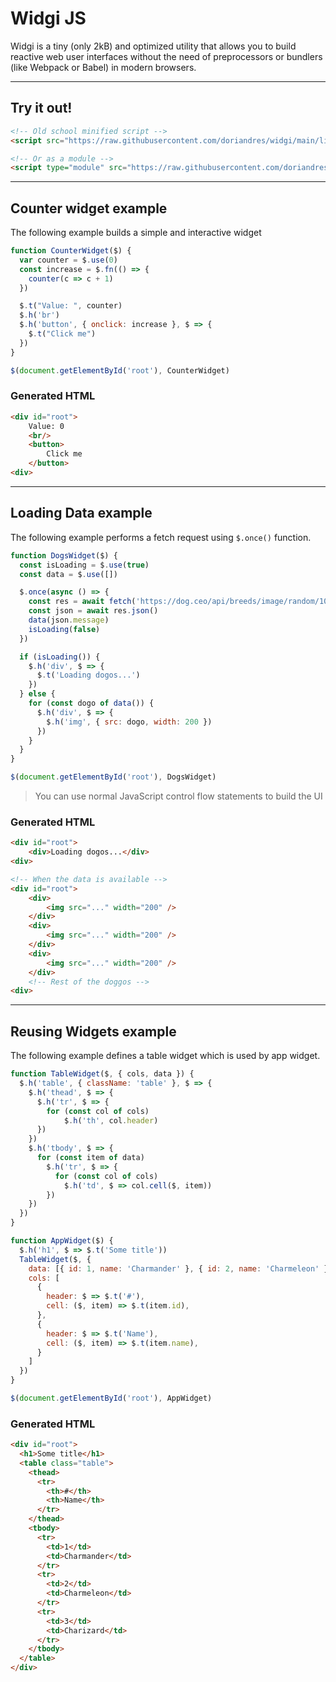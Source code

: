 # Widgi JS

Widgi is a tiny (only 2kB) and optimized utility that allows you to build reactive web user interfaces without the need of preprocessors or bundlers (like Webpack or Babel) in modern browsers.

---

## Try it out!

```html
<!-- Old school minified script -->
<script src="https://raw.githubusercontent.com/doriandres/widgi/main/lib/widgi.min.js"></script>

<!-- Or as a module -->
<script type="module" src="https://raw.githubusercontent.com/doriandres/widgi/main/lib/widgi.module.js"></script>
```

---

## Counter widget example
The following example builds a simple and interactive widget
```js
function CounterWidget($) {
  var counter = $.use(0)
  const increase = $.fn(() => {
    counter(c => c + 1)
  })

  $.t("Value: ", counter)
  $.h('br')
  $.h('button', { onclick: increase }, $ => {
    $.t("Click me")
  })
}

$(document.getElementById('root'), CounterWidget)
```
### Generated HTML
```html
<div id="root">
    Value: 0
    <br/>
    <button>
        Click me
    </button>
<div>
```

---

## Loading Data example
The following example performs a fetch request using `$.once()` function.
```js
function DogsWidget($) {
  const isLoading = $.use(true)
  const data = $.use([])

  $.once(async () => {
    const res = await fetch('https://dog.ceo/api/breeds/image/random/10')
    const json = await res.json()
    data(json.message)
    isLoading(false)
  })

  if (isLoading()) {
    $.h('div', $ => {
      $.t('Loading dogos...')
    })
  } else {
    for (const dogo of data()) {
      $.h('div', $ => {
        $.h('img', { src: dogo, width: 200 })
      })
    }
  }
}

$(document.getElementById('root'), DogsWidget)
```
> You can use normal JavaScript control flow statements to build the UI

### Generated HTML
```html
<div id="root">
    <div>Loading dogos...</div>
<div>

<!-- When the data is available -->
<div id="root">
    <div>
        <img src="..." width="200" />
    </div>
    <div>
        <img src="..." width="200" />
    </div>
    <div>
        <img src="..." width="200" />
    </div>
    <!-- Rest of the doggos -->
<div>
```

---
## Reusing Widgets example
The following example defines a table widget which is used by app widget.
```js
function TableWidget($, { cols, data }) {
  $.h('table', { className: 'table' }, $ => {
    $.h('thead', $ => {
      $.h('tr', $ => {
        for (const col of cols)
            $.h('th', col.header)
      })
    })
    $.h('tbody', $ => {
      for (const item of data)
        $.h('tr', $ => {
          for (const col of cols)
            $.h('td', $ => col.cell($, item))
        })      
    })
  })
}

function AppWidget($) {
  $.h('h1', $ => $.t('Some title'))
  TableWidget($, {
    data: [{ id: 1, name: 'Charmander' }, { id: 2, name: 'Charmeleon' }, { id: 3, name: 'Charizard' }],
    cols: [
      {
        header: $ => $.t('#'),
        cell: ($, item) => $.t(item.id),
      },
      {
        header: $ => $.t('Name'),
        cell: ($, item) => $.t(item.name),
      }
    ]
  })
}

$(document.getElementById('root'), AppWidget)
```
### Generated HTML
```html
<div id="root">
  <h1>Some title</h1>
  <table class="table">
    <thead>
      <tr>
        <th>#</th>
        <th>Name</th>
      </tr>
    </thead>
    <tbody>
      <tr>
        <td>1</td>
        <td>Charmander</td>
      </tr>
      <tr>
        <td>2</td>
        <td>Charmeleon</td>
      </tr>
      <tr>
        <td>3</td>
        <td>Charizard</td>
      </tr>
    </tbody>
  </table>
</div>
```
